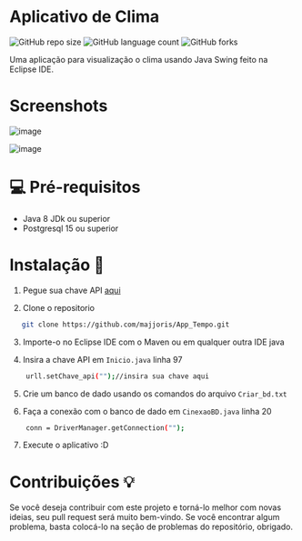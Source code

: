 # Aplicativo de Clima
![GitHub repo size](https://img.shields.io/github/repo-size/iuricode/README-template?style=for-the-badge)
![GitHub language count](https://img.shields.io/github/languages/count/iuricode/README-template?style=for-the-badge)
![GitHub forks](https://img.shields.io/github/forks/iuricode/README-template?style=for-the-badge)

Uma aplicação para visualização o clima usando Java Swing feito na Eclipse IDE.
# Screenshots
![image](https://github.com/majjoris/App_Tempo/assets/49294802/84b0a321-dd01-4e23-a738-b92bbcd45ed8)

![image](https://github.com/majjoris/App_Tempo/assets/49294802/877cfe1f-e491-4ade-80ab-54e82c71a37e)

# 💻 Pré-requisitos

* Java 8 JDk ou superior 
* Postgresql 15 ou superior

# Instalação 🔌
1. Pegue sua chave API [aqui](https://www.visualcrossing.com/weather/weather-data-services)

2. Clone o repositorio 
```sh
   git clone https://github.com/majjoris/App_Tempo.git
   ```
3. Importe-o no Eclipse IDE com o Maven ou em qualquer outra IDE java

4. Insira a chave API em `Inicio.java` linha 97
```sh
    urll.setChave_api("");//insira sua chave aqui
```
5. Crie um banco de dado usando os comandos do arquivo `Criar_bd.txt`

6. Faça a conexão com o banco de dado em `CinexaoBD.java` linha 20
```sh
    conn = DriverManager.getConnection("");
```
7. Execute o aplicativo :D

# Contribuições 💡
Se você deseja contribuir com este projeto e torná-lo melhor com novas ideias, seu pull request será muito bem-vindo. Se você encontrar algum problema, basta colocá-lo na seção de problemas do repositório, obrigado.